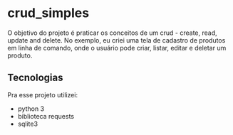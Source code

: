 # crud_simples
O objetivo do projeto é praticar os conceitos de um crud - create, read, update and delete.
No exemplo, eu criei uma tela de cadastro de produtos em linha de comando, onde o usuário pode criar, listar, editar e deletar um produto.

## Tecnologias

Pra esse projeto utilizei:
- python 3
- biblioteca requests
- sqlite3


